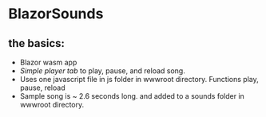 # BlazorSounds
## the basics:
* Blazor wasm app
* *Simple player tab* to play, pause, and reload song.
* Uses one javascript file in js folder in wwwroot directory. Functions play, pause, reload 
* Sample song is ~ 2.6 seconds long. and added to a sounds folder in wwwroot directory.
